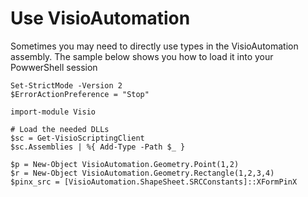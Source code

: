 # Use VisioAutomation

Sometimes you may need to directly use types in the VisioAutomation assembly. The sample below shows you how to load it into your PowwerShell session

```text
Set-StrictMode -Version 2
$ErrorActionPreference = "Stop"

import-module Visio

# Load the needed DLLs
$sc = Get-VisioScriptingClient
$sc.Assemblies | %{ Add-Type -Path $_ }

$p = New-Object VisioAutomation.Geometry.Point(1,2)
$r = New-Object VisioAutomation.Geometry.Rectangle(1,2,3,4)
$pinx_src = [VisioAutomation.ShapeSheet.SRCConstants]::XFormPinX
```

